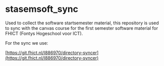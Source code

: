 # stasemsoft_sync
Used to collect the software startsemester material, this repository is used to sync with the canvas course for the first semester software material for FHICT (Fontys Hogeschool voor ICT). 



For the sync we use:

[https://git.fhict.nl/I886970/directory-syncer](https://git.fhict.nl/I886970/directory-syncer)